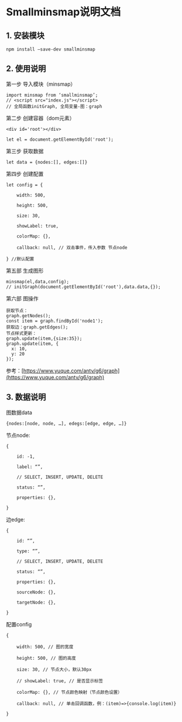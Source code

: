# Smallminsmap说明文档

## 1. 安装模块

```
npm install –save-dev smallminsmap
```

## 2. 使用说明

第一步 导入模块（minsmap）

```
import minsmap from ‘smallminsmap’;  
// <script src="index.js"></script>
// 全局函数initGraph, 全局变量-图：graph
```

第二步 创建容器（dom元素）

```
<div id='root'></div>
```

```
let el = document.getElementById('root');
```

第三步 获取数据

```
let data = {nodes:[], edges:[]}
```

第四步 创建配置

```
let config = {

  	width: 500,

 	height: 500,

  	size: 30,

  	showLabel: true,

 	colorMap: {},

 	callback: null, // 双击事件，传入参数 节点node

} //默认配置
```

第五部 生成图形

```
minsmap(el,data,config);  
// initGraph(document.getElementById('root'),data.data,{});
```

第六部 图操作

```
获取节点：
graph.getNodes();
const item = graph.findById('node1');
获取边：graph.getEdges();
节点样式更新：
graph.update(item,{size:35});
graph.update(item, {
  x: 10,
  y: 20
});
```

参考：[https://www.yuque.com/antv/g6/graph](https://www.yuque.com/antv/g6/graph)

## 3. 数据说明

图数据data

```
{nodes:[node, node, …], edegs:[edge, edge, …]}
```

节点node: 

```
{

	id: -1,

	label: “”,

	// SELECT, INSERT, UPDATE, DELETE

	status: “”,

	properties: {},

}
```

边edge: 

```
{

	id: “”,

	type: “”,

	// SELECT, INSERT, UPDATE, DELETE

	status: “”,

	properties: {},

	sourceNode: {},

	targetNode: {},

}
```

配置config

```
{

 	width: 500, // 图的宽度

 	height: 500, // 图的高度

 	size: 30, // 节点大小，默认30px

 	// showLabel: true, // 是否显示标签

 	colorMap: {}, // 节点颜色映射（节点颜色设置）

 	callback: null, // 单击回调函数，例：(item)=>{console.log(item)}

}
```
